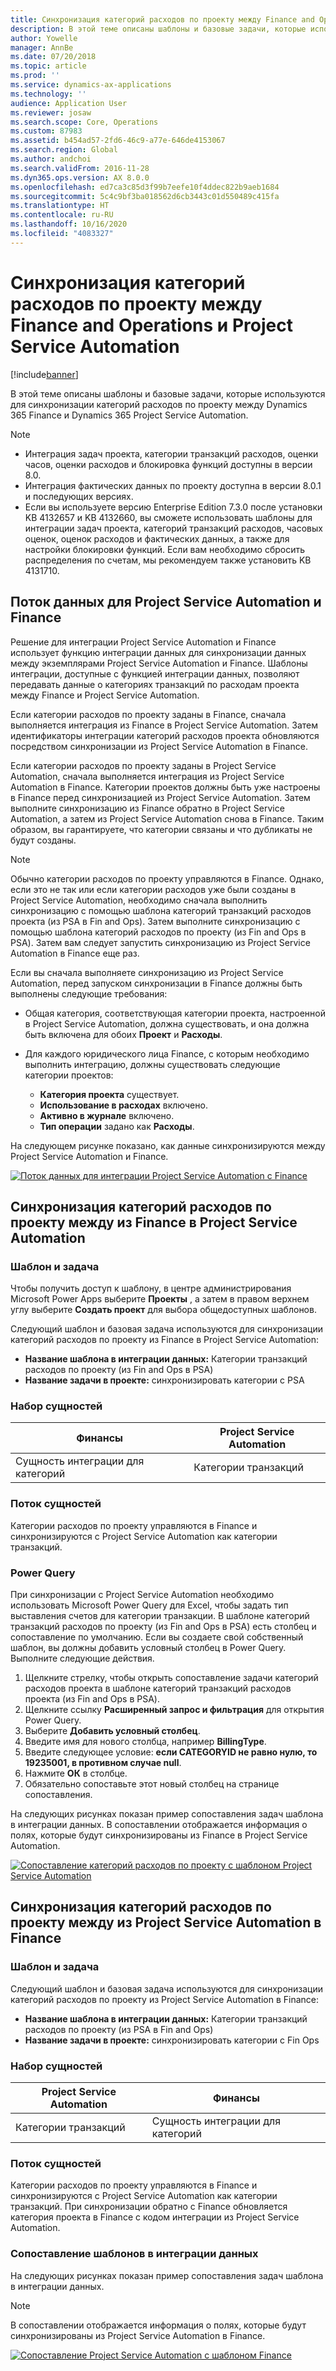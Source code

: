 ```yaml
---
title: Синхронизация категорий расходов по проекту между Finance and Operations и Project Service Automation
description: В этой теме описаны шаблоны и базовые задачи, которые используются для синхронизации категорий расходов по проекту между Microsoft Dynamics 365 Finance и Dynamics 365 Project Service Automation.
author: Yowelle
manager: AnnBe
ms.date: 07/20/2018
ms.topic: article
ms.prod: ''
ms.service: dynamics-ax-applications
ms.technology: ''
audience: Application User
ms.reviewer: josaw
ms.search.scope: Core, Operations
ms.custom: 87983
ms.assetid: b454ad57-2fd6-46c9-a77e-646de4153067
ms.search.region: Global
ms.author: andchoi
ms.search.validFrom: 2016-11-28
ms.dyn365.ops.version: AX 8.0.0
ms.openlocfilehash: ed7ca3c85d3f99b7eefe10f4ddec822b9aeb1684
ms.sourcegitcommit: 5c4c9bf3ba018562d6cb3443c01d550489c415fa
ms.translationtype: HT
ms.contentlocale: ru-RU
ms.lasthandoff: 10/16/2020
ms.locfileid: "4083327"
---
```

# <a name="synchronize-project-expense-categories-between-finance-and-operations-and-project-service-automation"></a>Синхронизация категорий расходов по проекту между Finance and Operations и Project Service Automation

[!include[banner](../includes/banner.md)]

В этой теме описаны шаблоны и базовые задачи, которые используются для синхронизации категорий расходов по проекту между Dynamics 365 Finance и Dynamics 365 Project Service Automation.

> [!NOTE]
> - Интеграция задач проекта, категории транзакций расходов, оценки часов, оценки расходов и блокировка функций доступны в версии 8.0.
> - Интеграция фактических данных по проекту доступна в версии 8.0.1 и последующих версиях.
> - Если вы используете версию Enterprise Edition 7.3.0 после установки KB 4132657 и KB 4132660, вы сможете использовать шаблоны для интеграции задач проекта, категорий транзакций расходов, часовых оценок, оценок расходов и фактических данных, а также для настройки блокировки функций. Если вам необходимо сбросить распределения по счетам, мы рекомендуем также установить KB 4131710.

## <a name="data-flow-for-project-service-automation-and-finance"></a>Поток данных для Project Service Automation и Finance

Решение для интеграции Project Service Automation и Finance использует функцию интеграции данных для синхронизации данных между экземплярами Project Service Automation и Finance. Шаблоны интеграции, доступные с функцией интеграции данных, позволяют передавать данные о категориях транзакций по расходам проекта между Finance и Project Service Automation.

Если категории расходов по проекту заданы в Finance, сначала выполняется интеграция из Finance в Project Service Automation. Затем идентификаторы интеграции категорий расходов проекта обновляются посредством синхронизации из Project Service Automation в Finance.

Если категории расходов по проекту заданы в Project Service Automation, сначала выполняется интеграция из Project Service Automation в Finance. Категории проектов должны быть уже настроены в Finance перед синхронизацией из Project Service Automation. Затем выполните синхронизацию из Finance обратно в Project Service Automation, а затем из Project Service Automation снова в Finance. Таким образом, вы гарантируете, что категории связаны и что дубликаты не будут созданы.

> [!NOTE]
> Обычно категории расходов по проекту управляются в Finance. Однако, если это не так или если категории расходов уже были созданы в Project Service Automation, необходимо сначала выполнить синхронизацию с помощью шаблона категорий транзакций расходов проекта (из PSA в Fin and Ops). Затем выполните синхронизацию с помощью шаблона категорий расходов по проекту (из Fin and Ops в PSA). Затем вам следует запустить синхронизацию из Project Service Automation в Finance еще раз.
>
> Если вы сначала выполняете синхронизацию из Project Service Automation, перед запуском синхронизации в Finance должны быть выполнены следующие требования:
>
> - Общая категория, соответствующая категории проекта, настроенной в Project Service Automation, должна существовать, и она должна быть включена для обоих **Проект** и **Расходы**.
> - Для каждого юридического лица Finance, с которым необходимо выполнить интеграцию, должны существовать следующие категории проектов:
>
>     - **Категория проекта** существует. 
>     - **Использование в расходах** включено.
>     - **Активно в журнале** включено.
>     - **Тип операции** задано как **Расходы**.

На следующем рисунке показано, как данные синхронизируются между Project Service Automation и Finance.

[![Поток данных для интеграции Project Service Automation с Finance](./media/ProjectExpenseCategoriesFlow.png)](./media/ProjectExpenseCategoriesFlow.png)

## <a name="project-expense-category-synchronization-from-finance-to-project-service-automation"></a>Синхронизация категорий расходов по проекту между из Finance в Project Service Automation

### <a name="template-and-task"></a>Шаблон и задача

Чтобы получить доступ к шаблону, в центре администрирования Microsoft Power Apps выберите **Проекты** , а затем в правом верхнем углу выберите **Создать проект** для выбора общедоступных шаблонов.

Следующий шаблон и базовая задача используются для синхронизации категорий расходов по проекту из Finance в Project Service Automation:

- **Название шаблона в интеграции данных:** Категории транзакций расходов по проекту (из Fin and Ops в PSA)
- **Название задачи в проекте:** синхронизировать категории с PSA

### <a name="entity-set"></a>Набор сущностей

| Финансы                           | Project Service Automation |
|-----------------------------------|----------------------------|
| Сущность интеграции для категорий | Категории транзакций     |

### <a name="entity-flow"></a>Поток сущностей

Категории расходов по проекту управляются в Finance и синхронизируются с Project Service Automation как категории транзакций.

### <a name="power-query"></a>Power Query

При синхронизации с Project Service Automation необходимо использовать Microsoft Power Query для Excel, чтобы задать тип выставления счетов для категории транзакции. В шаблоне категорий транзакций расходов по проекту (из Fin and Ops в PSA) есть столбец и сопоставление по умолчанию. Если вы создаете свой собственный шаблон, вы должны добавить условный столбец в Power Query. Выполните следующие действия.

1. Щелкните стрелку, чтобы открыть сопоставление задачи категорий расходов проекта в шаблоне категорий транзакций расходов проекта (из Fin and Ops в PSA).
2. Щелкните ссылку **Расширенный запрос и фильтрация** для открытия Power Query.
2. Выберите **Добавить условный столбец**.
3. Введите имя для нового столбца, например **BillingType**.
4. Введите следующее условие: **если CATEGORYID не равно нулю, то 19235001, в противном случае null**.
5. Нажмите **ОК** в столбце.
6. Обязательно сопоставьте этот новый столбец на странице сопоставления.

На следующих рисунках показан пример сопоставления задач шаблона в интеграции данных. В сопоставлении отображается информация о полях, которые будут синхронизированы из Finance в Project Service Automation.

[![Сопоставление категорий расходов по проекту с шаблоном Project Service Automation](./media/ProjectExpenseCategoriesToPSAMapping.jpg)](./media/ProjectExpenseCategoriesToPSAMapping.jpg)

## <a name="project-expense-category-synchronization-from-project-service-automation-to-finance"></a>Синхронизация категорий расходов по проекту между из Project Service Automation в Finance

### <a name="template-and-task"></a>Шаблон и задача

Следующий шаблон и базовая задача используются для синхронизации категорий расходов по проекту из Project Service Automation в Finance:

- **Название шаблона в интеграции данных:** Категории транзакций расходов по проекту (из PSA в Fin and Ops)
- **Название задачи в проекте:** синхронизировать категории с Fin Ops

### <a name="entity-set"></a>Набор сущностей

| Project Service Automation | Финансы                           |
|----------------------------|-----------------------------------|
| Категории транзакций     | Сущность интеграции для категорий |

### <a name="entity-flow"></a>Поток сущностей

Категории расходов по проекту управляются в Finance и синхронизируются с Project Service Automation как категории транзакций. При синхронизации обратно с Finance обновляется категория проекта в Finance с кодом интеграции из Project Service Automation.

### <a name="template-mapping-in-data-integration"></a>Сопоставление шаблонов в интеграции данных

На следующих рисунках показан пример сопоставления задач шаблона в интеграции данных.

> [!NOTE]
> В сопоставлении отображается информация о полях, которые будут синхронизированы из Project Service Automation в Finance.

[![Сопоставление Project Service Automation с шаблоном Finance](./media/ProjectExpenseCategoriesToFinOpsMapping.jpg)](./media/ProjectExpenseCategoriesToFinOpsMapping.jpg)
